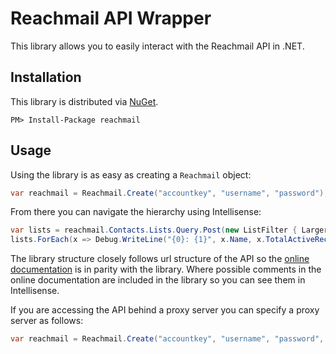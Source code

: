 Reachmail API Wrapper
=============

This library allows you to easily interact with the Reachmail API in .NET.

Installation
------------

This library is distributed via [NuGet](http://nuget.org/packages/reachmail).

    PM> Install-Package reachmail

Usage
------------

Using the library is as easy as creating a `Reachmail` object:

```csharp
var reachmail = Reachmail.Create("accountkey", "username", "password");
```

From there you can navigate the hierarchy using Intellisense:

```csharp
var lists = reachmail.Contacts.Lists.Query.Post(new ListFilter { LargerThan = 500 });
lists.ForEach(x => Debug.WriteLine("{0}: {1}", x.Name, x.TotalActiveRecipients));
```

The library structure closely follows url structure of the API so the [online documentation](http://services.reachmail.net/documentation) is in parity with the library. Where possible comments in the online documentation are included in the library so you can see them in Intellisense.

If you are accessing the API behind a proxy server you can specify a proxy server as follows:

```csharp
var reachmail = Reachmail.Create("accountkey", "username", "password", proxy: new WebProxy("http://webproxy:80/"));
```